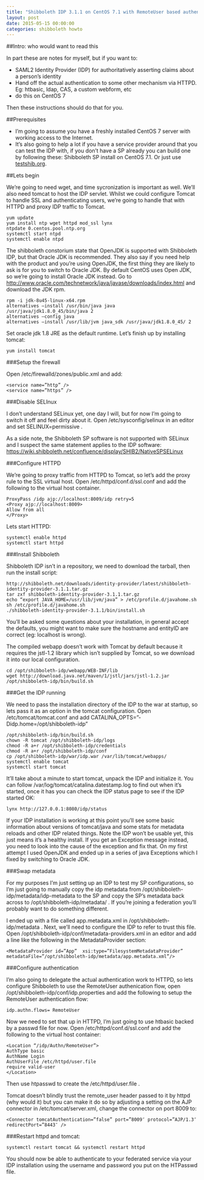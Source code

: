```yaml
---
title: "Shibboleth IDP 3.1.1 on CentOS 7.1 with RemoteUser based authentication"
layout: post
date: 2015-05-15 00:00:00
categories: shibboleth howto
---
```

##Intro: who would want to read this

In part these are notes for myself, but if you want to:

* SAML2 Identity Provider (IDP) for authoritatively asserting claims about a person’s identity
* Hand off the actual authentication to some other mechanism via HTTPD. Eg: htbasic, ldap, CAS, a custom webform, etc
* do this on CentOS 7

Then these instructions should do that for you.

##Prerequisites

* I’m going to assume you have a freshly installed CentOS 7 server with working access to the Internet.
* It’s also going to help a lot if you have a service provider around that you can test the IDP with, if you don’t have a SP already you can build one by following these: Shibboleth SP install on CentOS 7.1. Or just use [testshib.org].

##Lets begin

We’re going to need wget, and time sycronization is important as well. We’ll also need tomcat to host the IDP servlet. Whilst we could configure Tomcat to handle SSL and authenticating users, we’re going to handle that with HTTPD and proxy IDP traffic to Tomcat.

    yum update
    yum install ntp wget httpd mod_ssl lynx
    ntpdate 0.centos.pool.ntp.org
    systemctl start ntpd
    systemctl enable ntpd

The shibboleth constorium state that OpenJDK is supported with Shibboleth IDP, but that Oracle JDK is recommended. They also say if you need help with the product and you’re using OpenJDK, the first thing they are likely to ask is for you to switch to Oracle JDK. By default CentOS uses Open JDK, so we’re going to install Oracle JDK instead. Go to http://www.oracle.com/technetwork/java/javase/downloads/index.html and download the JDK rpm.

    rpm -i jdk-8u45-linux-x64.rpm
    alternatives –install /usr/bin/java java /usr/java/jdk1.8.0_45/bin/java 2
    alternatives –config java
    alternatives –install /usr/lib/jvm java_sdk /usr/java/jdk1.8.0_45/ 2

Set oracle jdk 1.8 JRE as the default runtime.
Let’s finish up by installing tomcat:

    yum install tomcat

###Setup the firewall

Open /etc/firewalld/zones/public.xml and add:

    <service name=”http” />
    <service name=”https” />

###Disable SELInux

I don’t understand SELinux yet, one day I will, but for now I’m going to switch it off and feel dirty about it. Open /etc/sysconfig/selinux in an editor and set SELINUX=permissive .

As a side note, the Shibboleth SP software is not supported with SELinux and I suspect the same statement applies to the IDP software: https://wiki.shibboleth.net/confluence/display/SHIB2/NativeSPSELinux

###Configure HTTPD

We’re going to proxy traffic from HTTPD to Tomcat, so let’s add the proxy rule to the SSL virtual host. Open /etc/httpd/conf.d/ssl.conf and add the following to the virtual host container.

    ProxyPass /idp ajp://localhost:8009/idp retry=5
    <Proxy ajp://localhost:8009>
    Allow from all
    </Proxy>

Lets start HTTPD:

    systemctl enable httpd
    systemctl start httpd

###Install Shibboleth

Shibboleth IDP isn’t in a repository, we need to download the tarball, then run the install script:

    http://shibboleth.net/downloads/identity-provider/latest/shibboleth-identity-provider-3.1.1.tar.gz
    tar zxf shibboleth-identity-provider-3.1.1.tar.gz
    echo “export JAVA_HOME=/usr/lib/jvm/java” > /etc/profile.d/javahome.sh
    sh /etc/profile.d/javahome.sh
    ./shibboleth-identity-provider-3.1.1/bin/install.sh

     

You’ll be asked some questions about your installation, in general accept the defaults, you might want to make sure the hostname and entityID are correct (eg: localhost is wrong).

The compiled webapp doesn’t work with Tomcat by default because it requires the jstl-1.2 library which isn’t supplied by Tomcat, so we download it into our local configuration.

    cd /opt/shibboleth-idp/webapp/WEB-INF/lib
    wget http://download.java.net/maven/1/jstl/jars/jstl-1.2.jar
    /opt/shibboleth-idp/bin/build.sh

###Get the IDP running

We need to pass the installation directory of the IDP to the war at startup, so lets pass it as an option in the tomcat configuration. Open /etc/tomcat/tomcat.conf and add CATALINA_OPTS=”-Didp.home=/opt/shibboleth-idp”

    /opt/shibboleth-idp/bin/build.sh
    chown -R tomcat /opt/shibboleth-idp/logs
    chmod -R a+r /opt/shibboleth-idp/credentials
    chmod -R a+r /opt/shibboleth-idp/conf
    cp /opt/shibboleth-idp/war/idp.war /var/lib/tomcat/webapps/
    systemctl enable tomcat
    systemctl start tomcat

It’ll take about a minute to start tomcat, unpack the IDP and initialize it. You can follow /var/log/tomcat/catalina.datestamp.log to find out when it’s started, once it has you can check the IDP status page to see if the IDP started OK:

    lynx http://127.0.0.1:8080/idp/status

If your IDP installation is working at this point you’ll see some basic information about versions of tomcat/java and some stats for metadata reloads and other IDP related things. Note the IDP won’t be usable yet, this just means it’s a healthy install. If you get an Exception message instead, you need to look into the cause of the exception and fix that. On my first attempt I used OpenJDK and ended up in a series of java Exceptions which I fixed by switching to Oracle JDK.

###Swap metadata

For my purposes I’m just setting up an IDP to test my SP configurations, so I’m just going to manually copy the idp metadata from /opt/shibboleth-idp/metadata/idp-metadata to the SP and copy the SP’s metadata back across to /opt/shibboleth-idp/metadata/ . If you’re joining a federation you’ll probably want to do something different.

I ended up with a file called app.metadata.xml in /opt/shibboleth-idp/metadata . Next, we’ll need to configure the IDP to refer to trust this file. Open /opt/shibboleth-idp/conf/metadata-providers.xml in an editor and add a line like the following in the MetadataProvider section:

    <MetadataProvider id=”App”  xsi:type=”FilesystemMetadataProvider” metadataFile=”/opt/shibboleth-idp/metadata/app.metadata.xml”/>

###Configure authentication

I’m also going to delegate the actual authentication work to HTTPD, so lets configure Shibboleth to use the RemoteUser authenication flow, open /opt/shibboleth-idp/conf/idp.properties and add the following to setup the RemoteUser authentication flow:

    idp.authn.flows= RemoteUser

Now we need to set that up in HTTPD, I’m just going to use htbasic backed by a passwd file for now. Open /etc/httpd/conf.d/ssl.conf and add the following to the virtual host container:

    <Location “/idp/Authn/RemoteUser”>
    AuthType basic
    AuthName Login
    AuthUserFile /etc/httpd/user.file
    require valid-user
    </Location>

Then use htpasswd to create the /etc/httpd/user.file .

Tomcat doesn’t blindly trust the remote_user header passed to it by httpd (why would it) but you can make it do so by adjusting a setting on the AJP connector in /etc/tomcat/server.xml, change the connector on port 8009 to:

    <Connector tomcatAuthentication=”false” port=”8009″ protocol=”AJP/1.3″ redirectPort=”8443″ />

###Restart httpd and tomcat:

    systemctl restart tomcat && systemctl restart httpd

You should now be able to authenticate to your federated service via your IDP installation using the username and password you put on the HTPasswd file.

[testshib.org]: https://testshib.org
